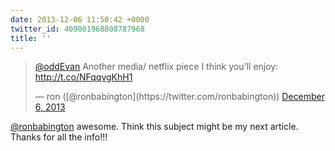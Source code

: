 ```yaml
---
date: 2013-12-06 11:50:42 +0000
twitter_id: 409001968808787968
title: ''
---
```


<blockquote class="twitter-tweet"><p lang="en" dir="ltr"><a href="https://twitter.com/oddEvan?ref_src=twsrc%5Etfw">@oddEvan</a> Another media/ netflix piece I think you&#39;ll enjoy: <a href="http://t.co/NFqqvgKhH1">http://t.co/NFqqvgKhH1</a></p>&mdash; ron ([@ronbabington](https://twitter.com/ronbabington)) <a href="https://twitter.com/ronbabington/status/409000548583493634?ref_src=twsrc%5Etfw">December 6, 2013</a></blockquote>
<script async src="https://platform.twitter.com/widgets.js" charset="utf-8"></script>

[@ronbabington](https://twitter.com/ronbabington) awesome. Think this subject might be my next article. Thanks for all the info!!!
